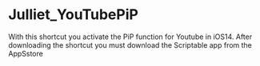 # Julliet_YouTubePiP
With this shortcut you activate the PiP function for Youtube in iOS14. After downloading the shortcut you must download the Scriptable app from the AppSstore
